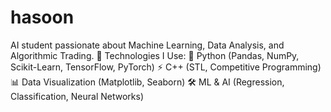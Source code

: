# hasoon
 AI student passionate about Machine Learning, Data Analysis, and Algorithmic Trading.
🔗 Technologies I Use:
🐍 Python (Pandas, NumPy, Scikit-Learn, TensorFlow, PyTorch)
⚡ C++ (STL, Competitive Programming)
📊 Data Visualization (Matplotlib, Seaborn)
🛠 ML & AI (Regression, Classification, Neural Networks)
